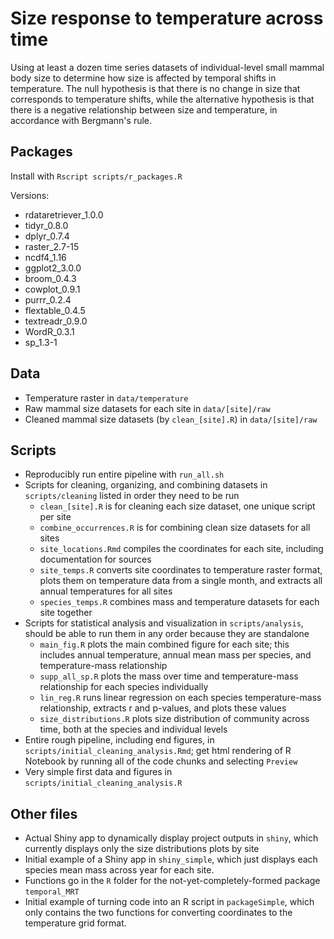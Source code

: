 # Size response to temperature across time

Using at least a dozen time series datasets of individual-level small mammal body size to determine how size is affected by temporal shifts in temperature. The null hypothesis is that there is no change in size that corresponds to temperature shifts, while the alternative hypothesis is that there is a negative relationship between size and temperature, in accordance with Bergmann's rule. 

## Packages

Install with `Rscript scripts/r_packages.R`

Versions: 

* rdataretriever_1.0.0
* tidyr_0.8.0
* dplyr_0.7.4
* raster_2.7-15
* ncdf4_1.16
* ggplot2_3.0.0
* broom_0.4.3
* cowplot_0.9.1
* purrr_0.2.4
* flextable_0.4.5
* textreadr_0.9.0
* WordR_0.3.1
* sp_1.3-1

## Data

* Temperature raster in `data/temperature`
* Raw mammal size datasets for each site in `data/[site]/raw`
* Cleaned mammal size datasets (by `clean_[site].R`) in `data/[site]/raw`

## Scripts

* Reproducibly run entire pipeline with `run_all.sh`
* Scripts for cleaning, organizing, and combining datasets in `scripts/cleaning` listed in order they need to be run
	* `clean_[site].R` is for cleaning each size dataset, one unique script per site
	* `combine_occurrences.R` is for combining clean size datasets for all sites
	* `site_locations.Rmd` compiles the coordinates for each site, including documentation for sources
	* `site_temps.R` converts site coordinates to temperature raster format, plots them on temperature data from a single month, and extracts all annual temperatures for all sites
	* `species_temps.R` combines mass and temperature datasets for each site together
* Scripts for statistical analysis and visualization in `scripts/analysis`, should be able to run them in any order because they are standalone
	* `main_fig.R` plots the main combined figure for each site; this includes annual temperature, annual mean mass per species, and temperature-mass relationship
	* `supp_all_sp.R` plots the mass over time and temperature-mass relationship for each species individually
	* `lin_reg.R` runs linear regression on each species temperature-mass relationship, extracts r and p-values, and plots these values
	* `size_distributions.R` plots size distribution of community across time, both at the species and individual levels
* Entire rough pipeline, including end figures, in `scripts/initial_cleaning_analysis.Rmd`; get html rendering of R Notebook by running all of the code chunks and selecting `Preview`
* Very simple first data and figures in `scripts/initial_cleaning_analysis.R`

## Other files

* Actual Shiny app to dynamically display project outputs in `shiny`, which currently displays only the size distributions plots by site
* Initial example of a Shiny app in `shiny_simple`, which just displays each species mean mass across year for each site. 
* Functions go in the `R` folder for the not-yet-completely-formed package `temporal_MRT` 
* Initial example of turning code into an R script in `packageSimple`, which only contains the two functions for converting coordinates to the temperature grid format. 
